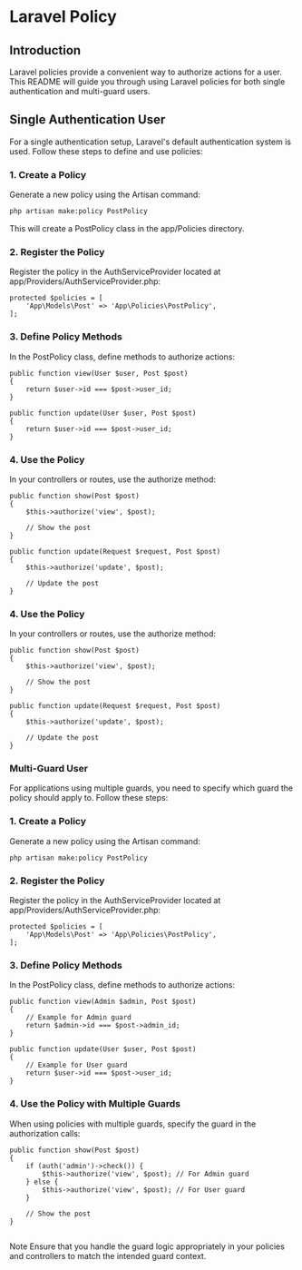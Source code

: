 # Laravel Policy

## Introduction

Laravel policies provide a convenient way to authorize actions for a user. This README will guide you through using Laravel policies for both single authentication and multi-guard users.

## Single Authentication User

For a single authentication setup, Laravel's default authentication system is used. Follow these steps to define and use policies:

### 1. Create a Policy

Generate a new policy using the Artisan command:
```bash
php artisan make:policy PostPolicy
```

This will create a PostPolicy class in the app/Policies directory.

### 2. Register the Policy
   Register the policy in the AuthServiceProvider located at app/Providers/AuthServiceProvider.php:
````
protected $policies = [
    'App\Models\Post' => 'App\Policies\PostPolicy',
];
````
### 3. Define Policy Methods
In the PostPolicy class, define methods to authorize actions:

````
public function view(User $user, Post $post)
{
    return $user->id === $post->user_id;
}

public function update(User $user, Post $post)
{
    return $user->id === $post->user_id;
}

````

### 4. Use the Policy
In your controllers or routes, use the authorize method:

````
public function show(Post $post)
{
    $this->authorize('view', $post);

    // Show the post
}

public function update(Request $request, Post $post)
{
    $this->authorize('update', $post);

    // Update the post
}

````

### 4. Use the Policy
In your controllers or routes, use the authorize method:

````
public function show(Post $post)
{
    $this->authorize('view', $post);

    // Show the post
}

public function update(Request $request, Post $post)
{
    $this->authorize('update', $post);

    // Update the post
}

````

### Multi-Guard User
For applications using multiple guards, you need to specify which guard the policy should apply to. Follow these steps:

### 1. Create a Policy
Generate a new policy using the Artisan command:
```angular2html
php artisan make:policy PostPolicy
```


### 2. Register the Policy
Register the policy in the AuthServiceProvider located at app/Providers/AuthServiceProvider.php:

```angular2html
protected $policies = [
    'App\Models\Post' => 'App\Policies\PostPolicy',
];
```


### 3. Define Policy Methods
In the PostPolicy class, define methods to authorize actions:
```
public function view(Admin $admin, Post $post)
{
    // Example for Admin guard
    return $admin->id === $post->admin_id;
}

public function update(User $user, Post $post)
{
    // Example for User guard
    return $user->id === $post->user_id;
}

```


### 4. Use the Policy with Multiple Guards

When using policies with multiple guards, specify the guard in the authorization calls:

```
public function show(Post $post)
{
    if (auth('admin')->check()) {
        $this->authorize('view', $post); // For Admin guard
    } else {
        $this->authorize('view', $post); // For User guard
    }

    // Show the post
}


```
Note
Ensure that you handle the guard logic appropriately in your policies and controllers to match the intended guard context.
